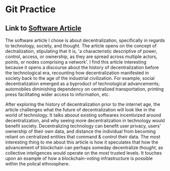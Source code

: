 # Git Practice

## Link to [Software Article](https://hackernoon.com/decentralizing-technology-society-and-thought-c59318a8aef9)

The software article I chose is about decentralization, specifically in regards to technology, society, and thought. The article opens on the concept of dectralization, stipulating that it is, 'a characteristic descriptive of power, control, access, or ownership, as they are spread across multiple actors, points, or nodes comprising a network'. I find this article interesting because it opens a discourse about the history of decentralization before the technological era, recounting how decentralization manifested in society back to the age of the industrial civilization. For example, social decentralization emerged as a byproduct of technological advancements; automobiles diminishing dependency on centralized transportation, printing press facilitating wider access to information, etc. 

After exploring the history of decentralization prior to the internet age, the article challenges what the future of decentralization will look like in the world of technology. It talks aboout existing softwares incentivized around decentralization, and why seeing more decentralization in technology would benefit society. Decentralizing technology can benefit user privacy, users' ownership of their own data, and distance the individual from becoming reliant on centralized entities that command & control their data. The most interesting thing to me about this article is how it speculates that how the advancement of blockchain can perhaps someday decentralize *thought*, as collective inteligences would operate on the most trusted levels. It touches upon an example of how a blockchain-voting infrastructure is possible within the polical ethnosphere.